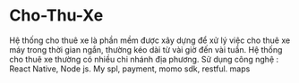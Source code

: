# Cho-Thu-Xe
Hệ thống cho thuê xe là phần mềm được xây dựng để xử lý việc cho thuê xe máy trong thời gian ngắn, thường kéo dài từ vài giờ đến vài tuần. Hệ thống cho thuê xe thường có nhiều chi nhánh địa phương. Sử dụng công nghệ : React Native, Node js. My spl, payment, momo sdk, restful. maps
